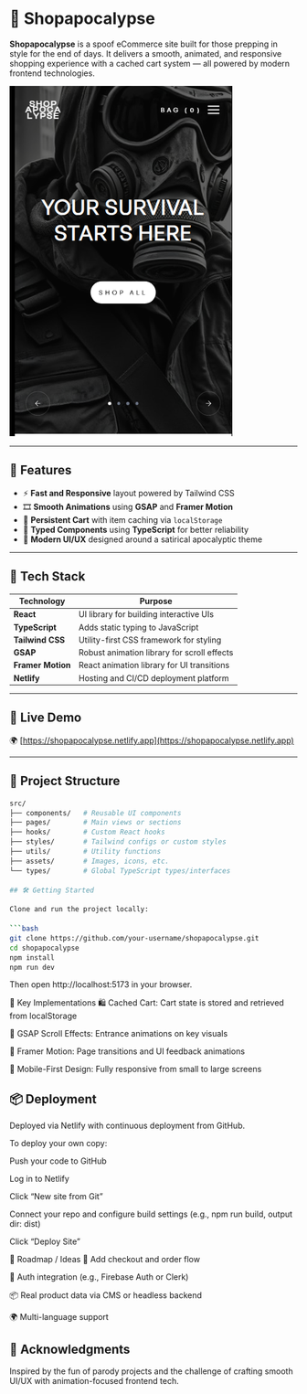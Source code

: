 # 🛒 Shopapocalypse

**Shopapocalypse** is a spoof eCommerce site built for those prepping in style for the end of days. It delivers a smooth, animated, and responsive shopping experience with a cached cart system — all powered by modern frontend technologies.

![Shopapocalypse Screenshot](./public/images/shopapo.png)

---

## 🚀 Features

- ⚡ **Fast and Responsive** layout powered by Tailwind CSS
- 🎞️ **Smooth Animations** using **GSAP** and **Framer Motion**
- 🛒 **Persistent Cart** with item caching via `localStorage`
- 🧠 **Typed Components** using **TypeScript** for better reliability
- 💅 **Modern UI/UX** designed around a satirical apocalyptic theme

---

## 🧪 Tech Stack

| Technology        | Purpose                                     |
| ----------------- | ------------------------------------------- |
| **React**         | UI library for building interactive UIs     |
| **TypeScript**    | Adds static typing to JavaScript            |
| **Tailwind CSS**  | Utility-first CSS framework for styling     |
| **GSAP**          | Robust animation library for scroll effects |
| **Framer Motion** | React animation library for UI transitions  |
| **Netlify**       | Hosting and CI/CD deployment platform       |

---

## 📸 Live Demo

🌍 [https://shopapocalypse.netlify.app](https://shopapocalypse.netlify.app)

---

## 📁 Project Structure

````bash
src/
├── components/   # Reusable UI components
├── pages/        # Main views or sections
├── hooks/        # Custom React hooks
├── styles/       # Tailwind configs or custom styles
├── utils/        # Utility functions
├── assets/       # Images, icons, etc.
└── types/        # Global TypeScript types/interfaces

## 🛠️ Getting Started

Clone and run the project locally:

```bash
git clone https://github.com/your-username/shopapocalypse.git
cd shopapocalypse
npm install
npm run dev
````

Then open http://localhost:5173 in your browser.

🔐 Key Implementations
🛍 Cached Cart: Cart state is stored and retrieved from localStorage

💫 GSAP Scroll Effects: Entrance animations on key visuals

🔄 Framer Motion: Page transitions and UI feedback animations

📱 Mobile-First Design: Fully responsive from small to large screens

## 📦 Deployment

Deployed via Netlify with continuous deployment from GitHub.

To deploy your own copy:

Push your code to GitHub

Log in to Netlify

Click “New site from Git”

Connect your repo and configure build settings (e.g., npm run build, output dir: dist)

Click “Deploy Site”

🔮 Roadmap / Ideas
🧾 Add checkout and order flow

🔐 Auth integration (e.g., Firebase Auth or Clerk)

📦 Real product data via CMS or headless backend

🌍 Multi-language support

## 🙏 Acknowledgments

Inspired by the fun of parody projects and the challenge of crafting smooth UI/UX with animation-focused frontend tech.
